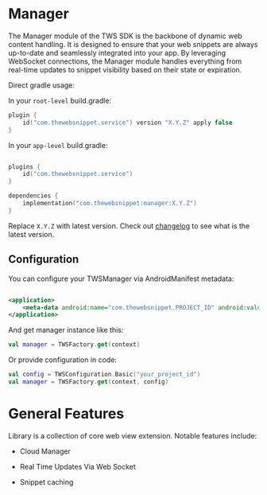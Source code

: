 # Manager

The Manager module of the TWS SDK is the backbone of dynamic web content handling.
It is designed to ensure that your web snippets are always up-to-date and seamlessly
integrated into your app. By leveraging WebSocket connections, the Manager module handles
everything from real-time updates to snippet visibility based on their state or expiration.

Direct gradle usage:

In your `root-level` build.gradle:

```kotlin
plugin {
    id("com.thewebsnippet.service") version "X.Y.Z" apply false
}
```

In your `app-level` build.gradle:

```kotlin

plugins {
    id("com.thewebsnippet.service")
}

dependencies {
    implementation("com.thewebsnippet:manager:X.Y.Z")
}
```

Replace `X.Y.Z` with latest version. Check out [changelog](../CHANGELOG.MD) to see what is the latest version.

## Configuration

You can configure your TWSManager via AndroidManifest metadata:

```xml

<application>
    <meta-data android:name="com.thewebsnippet.PROJECT_ID" android:value="your_project_id" />
</application>
```

And get manager instance like this:

```kotlin
val manager = TWSFactory.get(context)
```

Or provide configuration in code:

```kotlin
val config = TWSConfiguration.Basic("your_project_id")
val manager = TWSFactory.get(context, config)
```

# General Features

Library is a collection of core web view extension. Notable features include:

- Cloud Manager

- Real Time Updates Via Web Socket

- Snippet caching
